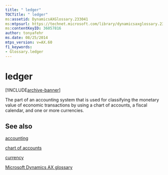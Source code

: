 ```yaml
---
title: " ledger"
TOCTitle: " ledger"
ms:assetid: DynamicsAXGlossary.233041
ms:mtpsurl: https://technet.microsoft.com/library/dynamicsaxglossary.233041(v=AX.60)
ms:contentKeyID: 36057816
author: tonyafehr
ms.date: 08/25/2014
mtps_version: v=AX.60
f1_keywords:
- Glossary.ledger
---
```


# ledger


[!INCLUDE[archive-banner](includes/archive-banner.md)]

The part of an accounting system that is used for classifying the monetary value of economic transactions by using a chart of accounts, a fiscal calendar, and one or more currencies.

## See also

[accounting](accounting.md)

[chart of accounts](chart-of-accounts.md)

[currency](currency.md)

[Microsoft Dynamics AX glossary](glossary/microsoft-dynamics-ax-glossary.md)

  


